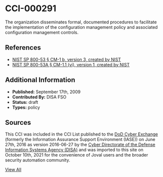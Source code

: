 # CCI-000291

The organization disseminates formal, documented procedures to facilitate the implementation of the configuration management policy and associated configuration management controls.

## References ##

* [NIST SP 800-53 § CM-1 b, version 3, created by NIST](http://csrc.nist.gov/publications/PubsSPs.html)
* [NIST SP 800-53A § CM-1.1 (vi), version 1, created by NIST](http://csrc.nist.gov/publications/PubsSPs.html)


## Additional Information ##

* **Published:** September 17th, 2009
* **Contributed By:** DISA FSO
* **Status:** draft
* **Types:** policy

## Sources ##

This CCI was included in the CCI List published to the [DoD Cyber Exchange](https://public.cyber.mil/stigs/cci/)
(formerly the Information Assurance Support Environment (IASE)) on June 27th, 2016 as version
2016-06-27 by the [Cyber Directorate of the Defense Information Systems Agency (DISA)](https://public.cyber.mil/about-cyber/)
and was imported to this site on October 10th, 2021 for the convenience of Joval users and the broader
security automation community.

[View All](../README.md)
